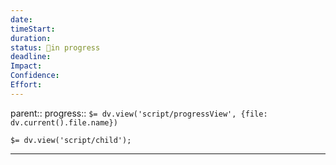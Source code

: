 ```yaml
---
date: 
timeStart: 
duration: 
status: 🔵in progress
deadline: 
Impact: 
Confidence: 
Effort: 
---
```

parent:: 
progress:: `$= dv.view('script/progressView', {file: dv.current().file.name})`

`$= dv.view('script/child');`

---

